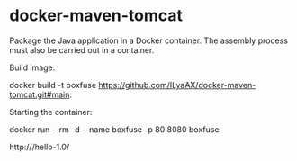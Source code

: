 # docker-maven-tomcat

Package the Java application in a Docker container. The assembly process must also be carried out in a container.

Build image:

docker build -t boxfuse https://github.com/ILyaAX/docker-maven-tomcat.git#main:

Starting the container:

docker run --rm -d --name boxfuse -p 80:8080 boxfuse

http://<YOUR IP>/hello-1.0/